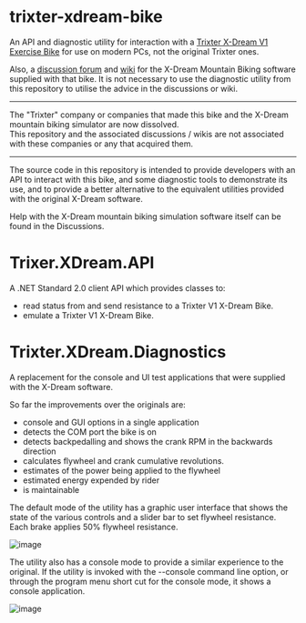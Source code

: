 # trixter-xdream-bike
An API and diagnostic utility for interaction with a [Trixter X-Dream V1 Exercise Bike](https://www.fitness-superstore.co.uk/trixter-x-dream-interactive-cycle.html?srsltid=AfmBOordW7PsloHL8RKlVXtx-OaFRG_An2XVoBbJ6AoqQxZI8U71C178) for use on modern PCs, not the original Trixter ones.

Also, a [discussion forum](https://github.com/xdream-biking/trixter-xdream-bike/discussions) and [wiki](https://github.com/xdream-biking/trixter-xdream-bike/wiki) for the X-Dream Mountain Biking software supplied with that bike.
It is not necessary to use the diagnostic utility from this repository to utilise the advice in the discussions or wiki.

---

The "Trixter" company or companies that made this bike and the X-Dream mountain biking simulator are now dissolved.  
This repository and the associated discussions / wikis are not associated with these companies or any that acquired them.

---

The source code in this repository is intended to provide developers with an API to interact with this bike, and some diagnostic tools to demonstrate its use, and to provide a better alternative to the equivalent utilities provided with the original X-Dream software.

Help with the X-Dream mountain biking simulation software itself can be found in the Discussions.

# Trixer.XDream.API

A .NET Standard 2.0 client API which provides classes to:
- read status from and send resistance to a Trixter V1 X-Dream Bike.
- emulate a Trixter V1 X-Dream Bike.

# Trixter.XDream.Diagnostics

A replacement for the console and UI test applications that were supplied with the X-Dream software.

So far the improvements over the originals are:
- console and GUI options in a single application
- detects the COM port the bike is on
- detects backpedalling and shows the crank RPM in the backwards direction
- calculates flywheel and crank cumulative revolutions.
- estimates of the power being applied to the flywheel
- estimated energy expended by rider
- is maintainable

The default mode of the utility has a graphic user interface that shows the state of the various controls and a slider bar to set flywheel resistance.
Each brake applies 50% flywheel resistance.

![image](https://user-images.githubusercontent.com/29954900/162640166-e0d6912e-a6b0-4f4a-92c7-48d8626969c6.png)

The utility also has a console mode to provide a similar experience to the original.
If the utility is invoked with the --console command line option, or through the program menu short cut for the console mode, it shows a console application.

![image](https://user-images.githubusercontent.com/29954900/148430888-c37726aa-3c2b-47d3-87fc-34d3f5ecd4e9.png)








